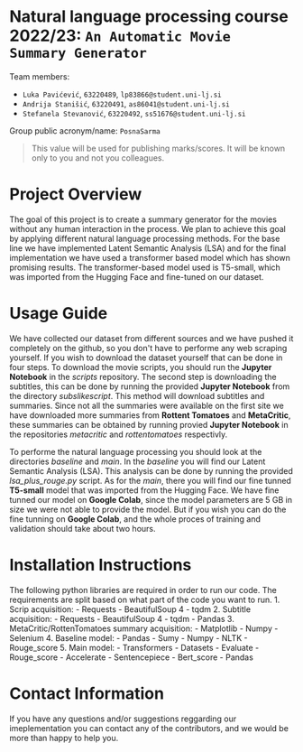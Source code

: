 # Natural language processing course 2022/23: `An Automatic Movie Summary Generator`

Team members:
 * `Luka Pavićević`, `63220489`, `lp83866@student.uni-lj.si`
 * `Andrija Stanišić`, `63220491`, `as86041@student.uni-lj.si`
 * `Stefanela Stevanović`, `63220492`, `ss51676@student.uni-lj.si`
 
Group public acronym/name: `PosnaSarma`
 > This value will be used for publishing marks/scores. It will be known only to you and not you colleagues.

# Project Overview

The goal of this project is to create a summary generator for the movies without any human interaction in the process. We plan to achieve this goal by applying different natural language processing methods. For the base line we have implemented Latent Semantic Analysis (LSA) and for the final implementation we have used a transformer based model which has shown promising results. The transformer-based model used is T5-small, which was imported from the Hugging Face and fine-tuned on our dataset.  

# Usage Guide

We have collected our dataset from different sources and we have pushed it completely on the github, so you don't have to performe any web scraping yourself. If you wish to download the dataset yourself that can be done in four steps. To download the movie scripts, you should run the **Jupyter Notebook** in the *scripts* repository. The second step is downloading the subtitles, this can be done by running the provided **Jupyter Notebook** from the directory *subslikescript*. This method will download subtitles and summaries. Since not all the summaries were available on the first site we have downloaded more summaries from **Rottent Tomatoes** and **MetaCritic**, these summaries can be obtained by running provied **Jupyter Notebook** in the repositories *metacritic* and *rottentomatoes* respectivly. 

To performe the natural language processing you should look at the directories *baseline* and *main*. In the *baseline* you will find our Latent Semantic Analysis (LSA). This analysis can be done by running the provided *lsa_plus_rouge.py* script. As for the *main*, there you will find our fine tunned **T5-small** model that was imported from the Hugging Face. We have fine tunned our model on **Google Colab**, since the model parameters are 5 GB in size we were not able to provide the model. But if you wish you can do the fine tunning on **Google Colab**, and the whole proces of training and validation should take about two hours. 

# Installation Instructions

The following python libraries are required in order to run our code. The requirements are split based on what part of the code you want to run.
	1. Scrip acquisition:
		- Requests
		- BeautifulSoup 4
		- tqdm
	2. Subtitle acquisition:
		- Requests
		- BeautifulSoup 4
		- tqdm
		- Pandas
	3. MetaCritic/RottenTomatoes summary acquisition:
		- Matplotlib
		- Numpy
		- Selenium
	4. Baseline model:
		- Pandas 
		- Sumy
		- Numpy
		- NLTK
		- Rouge_score
	5. Main model:
		- Transformers 
		- Datasets 
		- Evaluate 
		- Rouge_score
		- Accelerate
		- Sentencepiece
		- Bert_score
		- Pandas

# Contact Information

If you have any questions and/or suggestions reggarding our imeplementation you can contact any of the contributors, and we would be more than happy to help you. 